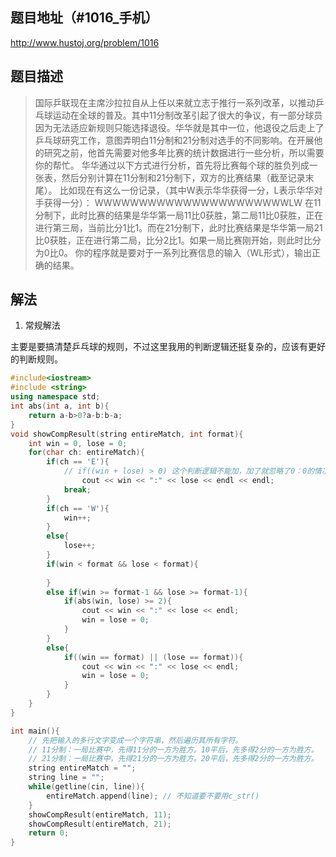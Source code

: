 ## 题目地址（#1016_手机）

http://www.hustoj.org/problem/1016

## 题目描述

> 国际乒联现在主席沙拉拉自从上任以来就立志于推行一系列改革，以推动乒乓球运动在全球的普及。其中11分制改革引起了很大的争议，有一部分球员因为无法适应新规则只能选择退役。华华就是其中一位，他退役之后走上了乒乓球研究工作，意图弄明白11分制和21分制对选手的不同影响。在开展他的研究之前，他首先需要对他多年比赛的统计数据进行一些分析，所以需要你的帮忙。
华华通过以下方式进行分析，首先将比赛每个球的胜负列成一张表，然后分别计算在11分制和21分制下，双方的比赛结果（截至记录末尾）。
比如现在有这么一份记录，（其中W表示华华获得一分，L表示华华对手获得一分）：
WWWWWWWWWWWWWWWWWWWWWWLW
在11分制下，此时比赛的结果是华华第一局11比0获胜，第二局11比0获胜，正在进行第三局，当前比分1比1。而在21分制下，此时比赛结果是华华第一局21比0获胜，正在进行第二局，比分2比1。如果一局比赛刚开始，则此时比分为0比0。
你的程序就是要对于一系列比赛信息的输入（WL形式），输出正确的结果。


## 解法

1. 常规解法

主要是要搞清楚乒乓球的规则，不过这里我用的判断逻辑还挺复杂的，应该有更好的判断规则。

```cpp
#include<iostream>
#include <string>
using namespace std;
int abs(int a, int b){
    return a-b>0?a-b:b-a;
}
void showCompResult(string entireMatch, int format){
    int win = 0, lose = 0;
    for(char ch: entireMatch){
        if(ch == 'E'){
            // if((win + lose) > 0) 这个判断逻辑不能加，加了就忽略了0：0的情况
                cout << win << ":" << lose << endl << endl;
            break;
        }
        if(ch == 'W'){
            win++;
        }
        else{
            lose++;
        }
        if(win < format && lose < format){
            
        }
        else if(win >= format-1 && lose >= format-1){
            if(abs(win, lose) >= 2){
                cout << win << ":" << lose << endl;
                win = lose = 0;
            }
        }
        else{
            if((win == format) || (lose == format)){
                cout << win << ":" << lose << endl;
                win = lose = 0;
            }
        }
    }
}

int main(){
    // 先把输入的多行文字变成一个字符串，然后遍历其所有字符。
    // 11分制：一局比赛中，先得11分的一方为胜方。10平后，先多得2分的一方为胜方。
    // 21分制：一局比赛中，先得21分的一方为胜方。20平后，先多得2分的一方为胜方。
    string entireMatch = "";
    string line = "";
    while(getline(cin, line)){
        entireMatch.append(line); // 不知道要不要用c_str()
    }
    showCompResult(entireMatch, 11);
    showCompResult(entireMatch, 21);
    return 0;
}
```